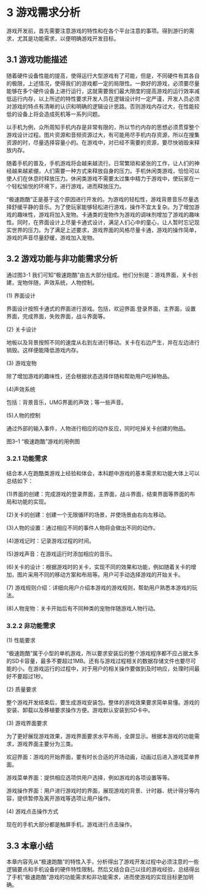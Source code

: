 # 3 游戏需求分析

游戏开发前，首先需要注意游戏的特性和在各个平台注意的事项。得到游行的需求，尤其是功能需求，以便明确游戏开发目标。

## 3.1 游戏功能描述

随着硬件设备性能的提高，使得运行大型游戏有了可能，但是，不同硬件有其各自的极限，上述情况，使得我们的游戏都一定的局限性。一款好的游戏，必须要尽量能够在多个硬件设备上进行运行，这就需要我们最大限度的提高游戏的运行效率减低运行内存，以上所述的特性要求开发人员在逻辑设计时一定严谨，开发人员必须对游戏的特点有清晰的认识和明确的逻辑设计思路。否则游戏内存过大，在性能较低的设备上将会造成死机等一系列问题。

以手机为例，众所周知手机内存是非常有限的，所以节约内存的思想必须贯穿整个游戏设计过程。图片资源和音频资源过大，有可能用尽手机内存资源，所以在搜集资源的时，尽量选择容量小的。在游戏中，对已经不需要的资源，要尽快销毁来释放内存。

随着手机的普及，手机游戏将会越来越流行。日常繁琐和紧张的工作，让人们的神经越来越紧绷，人们需要一种方式来释放自身的压力。手机休闲类游戏，恰恰可以使人们在休息时释放压力。休闲类游戏不需要太过集中精力于游戏中，使玩家在一个轻松愉悦的环境下，进行游戏，进而释放压力。

“极速跑酷”正是基于这个原因进行开发的。为游戏的轻松性，游戏背景音乐尽量选择舒缓平静的音乐。为了使玩家能够轻松进行游戏，操作不宜太复杂。为了增加游戏的趣味性，游戏将加入宠物。卡通类的宠物作为游戏的调味剂增加了游戏的趣味性。同时，在界面设计上尽量卡通式设计，满足人们心中的童心，让人暂时忘记现实世界的压力。为了满足上述要求，游戏界面的风格尽量卡通，游戏的操作简单，游戏的声音尽量舒缓，游戏加入宠物。

## 3.2 游戏功能与非功能需求分析

通过图3-1 我们可知“极速跑酷”由五大部分组成。他们分别是：游戏界面，关卡创建，宠物伴随，声效系统，人物控制。

\(1\) 界面设计

界面设计按照卡通式的界面进行游戏。包括，欢迎界面.登录界面，主界面，设置界面，完成界面，失败界面，战斗界面等。

\(2\) 关卡设计

地板以及背景按照不同的速度从右到左进行移动。关卡在右边产生，并在左边进行销毁。这样便能降低游戏内存。

\(3\) 游戏宠物

除了增加游戏的趣味性，还会根据状态选择伴随和帮助用户吃掉物品。

\(4\)声效系统

包括：背景音乐，UMG界面的声效；等一些声音。

\(5\)人物的控制

通过外部的输入事件，人物进行相应的动作反应，同时吃掉关卡创建的物品。

图3–1 “极速跑酷”游戏的用例图

### 3.2.1 功能需求

结合本人在跑酷类游戏上经验和体会，本科题中游戏的基本需求和功能大体上可以总结如下：

\(1\)界面的创建：完成游戏的登录界面，主界面，战斗界面，结束界面等界面的布局和功能的实现。

\(2\)关卡的创建：创建一个无限循环的场景，并使场景由右向左移动。

\(3\)人物的设置：通过相应不同的事件人物将会做出不同的动作。

\(4\)游戏记时：记录游戏过程的时间。

\(5\)游戏声音：在游戏运行时添加相应的音乐。

\(6\)关卡的设计：根据游戏时的关卡，实现不同的效果和功能，例如随着关卡的增加，图片采用不同的移动方案和布局等。用户可手动选择游戏的开始关卡。

\(7\) 游戏规则介绍：详细向用户介绍本游戏的游戏规则，帮助用户熟悉本游戏的玩法。

\(8\)人物宠物：关卡开始后有不同种类的宠物伴随游戏人物行动。

### 3.2.2 非功能需求

\(1\) 性能要求

“极速跑酷”属于小型的单机游戏，所以要求安装后的整个游戏程序都不应占据太多的SD卡容量，最多不要超过1MB。还有与游戏过程相关的数据存储文件也要尽可能的小。在游戏运行的过程中，对于用户的相关操作要做到及时响应，处理时间最好不要超过1秒。

\(2\) 质量要求

整个游戏开发结束后，要生成游戏安装包。整体的游戏效果要求简单易懂。游戏的安装、卸载以及移植要求操作方便。游戏默认安装到SD卡中。

\(3\) 游戏界面要求

为了更好展现游戏效果，游戏界面要求水平布局，全屏显示。根据本游戏的功能需求，游戏界面主要分为三类。

欢迎界面：游戏的开始界面，要有时长合适的开场动画，动画过后进入游戏菜单界面。

游戏菜单界面：提供相应选项供用户选择，例如游戏的各项设置等等。

游戏操作界面：用户进行游戏时的界面，展现游戏的背景、计时器、统计得分等内容，提供暂停及离开游戏等选项让用户操作。

\(4\) 游戏点击操作方式

现在的手机大部分都是触屏手机，游戏进行点击操作。

## 3.3 本章小结

本章内容先从“极速跑酷”的特性入手，分析得出了游戏开发过程中必须注意的一些逻辑要点和手机设备的硬件特性限制。然后又结合自己以往的游戏经验，总结得出了手机“极速跑酷”游戏的功能需求和非功能需求，进而使游戏的实现目标更加明确。

